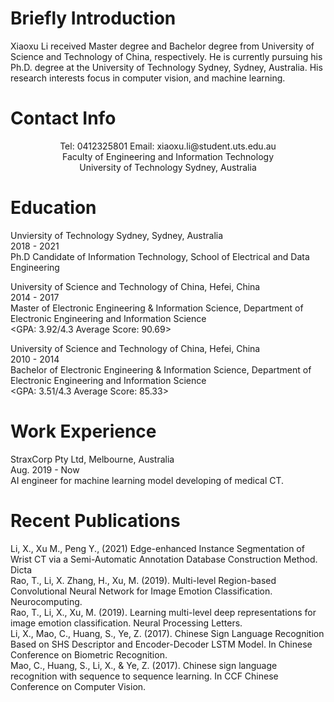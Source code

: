 
# Briefly Introduction
Xiaoxu Li received Master degree and Bachelor degree from University of Science and Technology of China, respectively. He is currently pursuing his Ph.D. degree at the University of Technology Sydney, Sydney, Australia. His research interests focus in computer vision, and machine learning.

# Contact Info
<center> Tel:  0412325801 Email:  xiaoxu.li@student.uts.edu.au </center>
<center> Faculty of Engineering and Information Technology </center>
<center> University of Technology Sydney, Australia </center>

# Education
Unviersity of Technology Sydney, Sydney, Australia <br>
2018 - 2021 <br>
Ph.D Candidate of Information Technology, School of Electrical and Data Engineering <br>

University of Science and Technology of China, Hefei, China <br>
2014 - 2017 <br>
Master of Electronic Engineering & Information Science, Department of Electronic Engineering and Information Science <br>
<GPA: 3.92/4.3    Average Score: 90.69> <br>

University of Science and Technology of China, Hefei, China <br>
2010 - 2014 <br>
Bachelor of Electronic Engineering & Information Science, Department of Electronic Engineering and Information Science <br>
<GPA: 3.51/4.3    Average Score: 85.33> <br>

# Work Experience
StraxCorp Pty Ltd, Melbourne, Australia <br>
Aug. 2019 - Now <br>
AI engineer for machine learning model developing of medical CT. <br>

# Recent Publications
Li, X., Xu M., Peng Y., (2021) Edge-enhanced Instance Segmentation of Wrist CT via a Semi-Automatic Annotation Database Construction Method.  Dicta <br>
Rao, T., Li, X. Zhang, H.,  Xu, M. (2019). Multi-level Region-based Convolutional Neural Network for Image Emotion Classification. Neurocomputing. <br>
Rao, T., Li, X.,  Xu, M. (2019). Learning multi-level deep representations for image emotion classification. Neural Processing Letters. <br>
Li, X., Mao, C., Huang, S., Ye, Z. (2017). Chinese Sign Language Recognition Based on SHS Descriptor and Encoder-Decoder LSTM Model. In Chinese Conference on Biometric Recognition. <br>
Mao, C., Huang, S., Li, X., & Ye, Z. (2017). Chinese sign language recognition with sequence to sequence learning. In CCF Chinese Conference on Computer Vision. <br>


